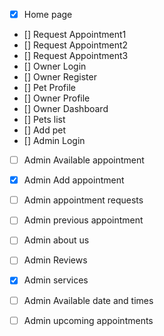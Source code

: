 - [x] Home page
- [] Request Appointment1
- [] Request Appointment2
- [] Request Appointment3
- [] Owner Login
- [] Owner Register
- [] Pet Profile
- [] Owner Profile
- [] Owner Dashboard
- [] Pets list
- [] Add pet
- [] Admin Login
- [ ] Admin Available appointment
- [x] Admin Add appointment
- [ ] Admin appointment requests
- [ ] Admin previous appointment
- [ ] Admin about us
- [ ] Admin Reviews
- [x] Admin services
- [ ] Admin Available date and times
- [ ] Admin upcoming appointments



